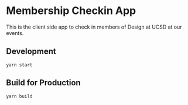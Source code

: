 # Membership Checkin App

This is the client side app to check in members of Design at UCSD at our events.

## Development

```shell
yarn start
```

## Build for Production

```shell
yarn build
```
